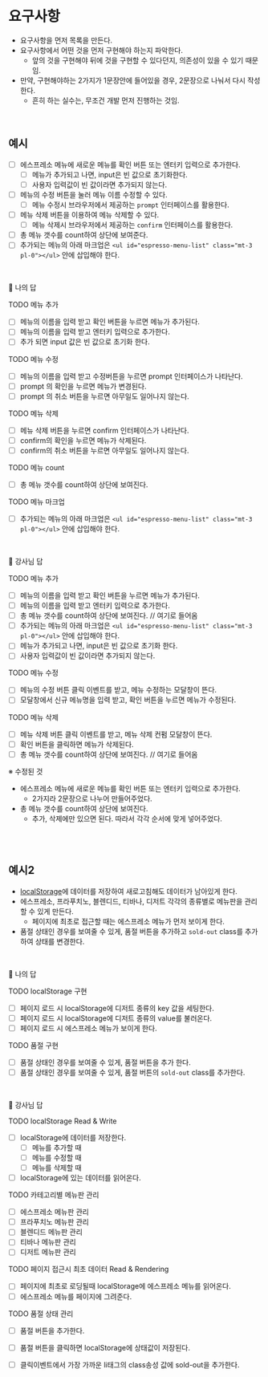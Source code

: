 # 요구사항

- 요구사항을 먼저 목록을 만든다.
- 요구사항에서 어떤 것을 먼저 구현해야 하는지 파악한다.
  - 앞의 것을 구현해야 뒤에 것을 구현할 수 있다던지, 의존성이 있을 수 있기 때문임.
- 만약, 구현해야하는 2가지가 1문장안에 들어있을 경우, 2문장으로 나눠서 다시 작성한다.
  - 흔히 하는 실수는, 무조건 개발 먼저 진행하는 것임.

<br/>

## 예시

- [ ] 에스프레소 메뉴에 새로운 메뉴를 확인 버튼 또는 엔터키 입력으로 추가한다.
  - [ ] 메뉴가 추가되고 나면, input은 빈 값으로 초기화한다.
  - [ ] 사용자 입력값이 빈 값이라면 추가되지 않는다.
- [ ] 메뉴의 수정 버튼을 눌러 메뉴 이름 수정할 수 있다.
  - [ ] 메뉴 수정시 브라우저에서 제공하는 `prompt` 인터페이스를 활용한다.
- [ ] 메뉴 삭제 버튼을 이용하여 메뉴 삭제할 수 있다.
  - [ ] 메뉴 삭제시 브라우저에서 제공하는 `confirm` 인터페이스를 활용한다.
- [ ] 총 메뉴 갯수를 count하여 상단에 보여준다.
- [ ] 추가되는 메뉴의 아래 마크업은 `<ul id="espresso-menu-list" class="mt-3 pl-0"></ul>` 안에 삽입해야 한다.

<br/>

📌 나의 답

TODO 메뉴 추가

- [ ] 메뉴의 이름을 입력 받고 확인 버튼을 누르면 메뉴가 추가된다.
- [ ] 메뉴의 이름을 입력 받고 엔터키 입력으로 추가한다.
- [ ] 추가 되면 input 값은 빈 값으로 초기화 한다.

TODO 메뉴 수정

- [ ] 메뉴의 이름을 입력 받고 수정버튼을 누르면 prompt 인터페이스가 나타난다.
- [ ] prompt 의 확인을 누르면 메뉴가 변경된다.
- [ ] prompt 의 취소 버튼을 누르면 아무일도 일어나지 않는다.

TODO 메뉴 삭제

- [ ] 메뉴 삭제 버튼을 누르면 confirm 인터페이스가 나타난다.
- [ ] confirm의 확인을 누르면 메뉴가 삭제된다.
- [ ] confirm의 취소 버튼을 누르면 아무일도 일어나지 않는다.

TODO 메뉴 count

- [ ] 총 메뉴 갯수를 count하여 상단에 보여진다.

TODO 메뉴 마크업

- [ ] 추가되는 메뉴의 아래 마크업은 `<ul id="espresso-menu-list" class="mt-3 pl-0"></ul>` 안에 삽입해야 한다.

<br/>

📌 강사님 답

TODO 메뉴 추가

- [ ] 메뉴의 이름을 입력 받고 확인 버튼을 누르면 메뉴가 추가된다.
- [ ] 메뉴의 이름을 입력 받고 엔터키 입력으로 추가한다.
- [ ] 총 메뉴 갯수를 count하여 상단에 보여진다.  // 여기로 들어옴
- [ ] 추가되는 메뉴의 아래 마크업은 `<ul id="espresso-menu-list" class="mt-3 pl-0"></ul>` 안에 삽입해야 한다.
- [ ] 메뉴가 추가되고 나면, input은 빈 값으로 초기화 한다.
- [ ] 사용자 입력값이 빈 값이라면 추가되지 않는다.

TODO 메뉴 수정

- [ ] 메뉴의 수정 버튼 클릭 이벤트를 받고, 메뉴 수정하는 모달창이 뜬다.
- [ ] 모달창에서 신규 메뉴명을 입력 받고, 확인 버튼을 누르면 메뉴가 수정된다.

TODO 메뉴 삭제

- [ ] 메뉴 삭제 버튼 클릭 이벤트를 받고, 메뉴 삭제 컨펌 모달창이 뜬다.
- [ ] 확인 버튼을 클릭하면 메뉴가 삭제된다.
- [ ] 총 메뉴 갯수를 count하여 상단에 보여진다.  // 여기로 들어옴

※ 수정된 것

- 에스프레소 메뉴에 새로운 메뉴를 확인 버튼 또는 엔터키 입력으로 추가한다.
  - 2가지라 2문장으로 나누어 만들어주었다.
- 총 메뉴 갯수를 count하여 상단에 보여진다. 
  - 추가, 삭제에만 있으면 된다. 따라서 각각 순서에 맞게 넣어주었다.

<br/>

<br/>

## 예시2

- [localStorage](https://developer.mozilla.org/ko/docs/Web/API/Window/localStorage)에 데이터를 저장하여 새로고침해도 데이터가 남아있게 한다.
- 에스프레소, 프라푸치노, 블렌디드, 티바나, 디저트 각각의 종류별로 메뉴판을 관리할 수 있게 만든다.
  - 페이지에 최초로 접근할 때는 에스프레소 메뉴가 먼저 보이게 한다.
- 품절 상태인 경우를 보여줄 수 있게, 품절 버튼을 추가하고 `sold-out` class를 추가하여 상태를 변경한다.

<br/>

📌 나의 답

TODO localStorage 구현

- [ ] 페이지 로드 시 localStorage에 디저트 종류의 key 값을 세팅한다.
- [ ] 페이지 로드 시 localStorage에 디저트 종류의 value를 불러온다.
- [ ] 페이지 로드 시 에스프레소 메뉴가 보이게 한다.

TODO 품절 구현

- [ ] 품절 상태인 경우를 보여줄 수 있게, 품절 버튼을 추가 한다.
- [ ] 품절 상태인 경우를 보여줄 수 있게, 품절 버튼의  `sold-out` class를 추가한다.

<br/>

📌 강사님 답

TODO localStorage Read & Write

- [ ] localStorage에 데이터를 저장한다.
  - [ ] 메뉴를 추가할 때
  - [ ] 메뉴를 수정할 때
  - [ ] 메뉴를 삭제할 때

- [ ] localStorage에 있는 데이터를 읽어온다.

TODO 카테고리별 메뉴판 관리

- [ ] 에스프레소 메뉴판 관리
- [ ] 프라푸치노 메뉴판 관리
- [ ] 블렌디드 메뉴판 관리
- [ ] 티바나 메뉴판 관리
- [ ] 디저트 메뉴판 관리

TODO 페이지 접근시 최초 데이터 Read & Rendering

- [ ] 페이지에 최초로 로딩될때 localStorage에 에스프레소 메뉴를 읽어온다.
- [ ] 에스프레소 메뉴를 페이지에 그려준다.

TODO 품절 상태 관리

- [ ] 품절 버튼을 추가한다.
- [ ] 품절 버튼을 클릭하면 localStorage에 상태값이 저장된다.
- [ ] 클릭이벤트에서 가장 가까운 li태그의 class송성 값에 sold-out을 추가한다.

